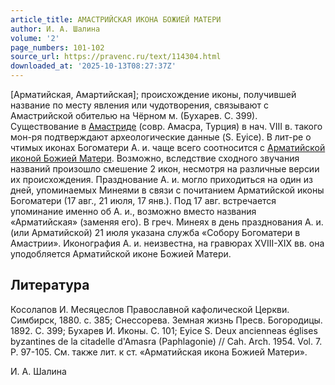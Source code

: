```yaml
---
article_title: АМАСТРИЙСКАЯ ИКОНА БОЖИЕЙ МАТЕРИ
author: И. А. Шалина
volume: '2'
page_numbers: 101-102
source_url: https://pravenc.ru/text/114304.html
downloaded_at: '2025-10-13T08:27:37Z'
---
```


[Арматийская, Амартийская]; происхождение иконы, получившей название по месту явления или чудотворения, связывают с Амастрийской обителью на Чёрном м. (Бухарев. С. 399). Существование в [Амастриде](https://pravenc.ru/text/Амастриде.html) (совр. Амасра, Турция) в нач. VIII в. такого мон-ря подтверждают археологические данные (S. Eyice). В лит-ре о чтимых иконах Богоматери А. и. чаще всего соотносится с [Арматийской иконой Божией Матери](<https://pravenc.ru/text/Арматийской иконой Божией Матери.html>). Возможно, вследствие сходного звучания названий произошло смешение 2 икон, несмотря на различные версии их происхождения. Празднование А. и. могло приходиться на один из дней, упоминаемых Минеями в связи с почитанием Арматийской иконы Богоматери (17 авг., 21 июля, 17 янв.). Под 17 авг. встречается упоминание именно об А. и., возможно вместо названия «Арматийская» (заменяя его). В греч. Минеях в день празднования А. и. (или Арматийской) 21 июля указана служба «Собору Богоматери в Амастрии». Иконография А. и. неизвестна, на гравюрах XVIII-XIX вв. она уподобляется Арматийской иконе Божией Матери.

## Литература

Косолапов И. Месяцеслов Православной кафолической Церкви. Симбирск, 1880. с. 385; Снессорева. Земная жизнь Пресв. Богородицы. 1892. С. 399; Бухарев И. Иконы. С. 101; Eyice S. Deux ancienneas 
églises byzantines de la citadelle d'Amasra (Paphlagonie) // Cah. Arch. 1954. Vol. 7. Р. 97-105. См. также лит. к ст. «Арматийская икона Божией Матери».

И. А. Шалина
